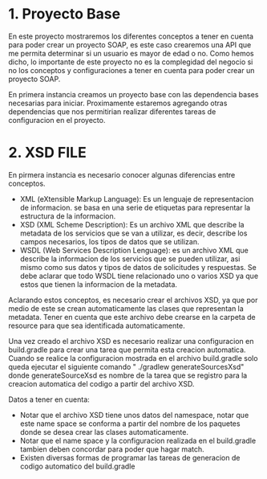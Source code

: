 # 1. Proyecto Base
En este proyecto mostraremos los diferentes conceptos a tener en cuenta para poder crear un proyecto SOAP, es este caso 
crearemos una API que me permita determinar si un usuario es mayor de edad o no. Como hemos dicho, lo importante de este 
proyecto no es la complegidad del negocio si no los conceptos y configuraciones a tener en cuenta para poder crear un 
proyecto SOAP.

En primera instancia creamos un proyecto base con las dependencia bases necesarias para iniciar. Proximamente estaremos 
agregando otras dependencias que nos permitirian realizar diferentes tareas de configuracion en el proyecto.

# 2. XSD FILE
En pirmera instancia es necesario conocer algunas diferencias entre conceptos.

- XML (eXtensible Markup Language): Es un lenguaje de representacion de informacion. se basa en una serie de etiquetas para representar la estructura de la informacion.
- XSD (XML Scheme Description): Es un archivo XML que describe la metadata de los servicios que se van a utilizar, es decir, describe los campos necesarios, los tipos de 
datos que se utilizan.
- WSDL (Web Services Description Lenguage): es un archivo XML que describe la informacion de los servicios que se pueden utilizar, asi mismo como sus datos y tipos de datos 
de solicitudes y respuestas. Se debe aclarar que todo WSDL tiene relacionado uno o varios XSD ya que estos que tienen la informacion de la metadata.

Aclarando estos conceptos, es necesario crear el archivos XSD, ya que por medio de este se crean automaticamente las clases que representan la metadata. Tener en cuenta que 
este archivo debe crearse en la carpeta de resource para que sea identificada automaticamente.

Una vez creado el archivo XSD es necesario realizar una configuracion en build.gradle para crear una tarea que permita esta creacion automatica. Cuando se realice la configuracion 
mostrada en el archivo build.gradle solo queda ejecutar el siguiente comando " ./gradlew generateSourcesXsd" donde generateSourceXsd es nombre de la tarea que se registro para la 
creacion automatica del codigo a partir del archivo XSD.

Datos a tener en cuenta:
- Notar que el archivo XSD tiene unos datos del namespace, notar que este name space se conforma a partir del nombre de los paquetes donde se desea crear las clases automaticamente.
- Notar que el name space y la configuracion realizada en el build.gradle tambien deben concordar para poder que hagar match.
- Existen diversas formas de programar las tareas de generacion de codigo automatico del build.gradle